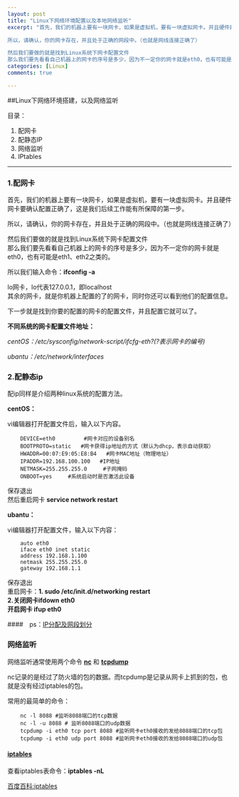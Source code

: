 ```yaml
---
layout: post
title: "Linux下网络环境配置以及本地网络监听"
excerpt: "首先，我们的机器上要有一块网卡，如果是虚拟机，要有一块虚拟网卡。并且硬件网卡要确认配置正确了，这是我们后续工作能有所保障的第一步。  

所以，请确认，你的网卡存在，并且处于正确的网段中。（也就是网线连接正确了）  

然后我们要做的就是找到Linux系统下网卡配置文件  
那么我们要先看看自己机器上的网卡的序号是多少，因为不一定你的网卡就是eth0，也有可能是eth1、eth2之类的。"
categories: [Linux]
comments: true

---
```


##Linux下网络环境搭建，以及网络监听

目录：  
1. 配网卡  
2. 配静态IP      
3. 网络监听  
4. IPtables

---

### 1.配网卡  

首先，我们的机器上要有一块网卡，如果是虚拟机，要有一块虚拟网卡。并且硬件网卡要确认配置正确了，这是我们后续工作能有所保障的第一步。  

所以，请确认，你的网卡存在，并且处于正确的网段中。（也就是网线连接正确了）  

然后我们要做的就是找到Linux系统下网卡配置文件  
那么我们要先看看自己机器上的网卡的序号是多少，因为不一定你的网卡就是eth0，也有可能是eth1、eth2之类的。  

所以我们输入命令：**ifconfig -a**  

lo网卡，lo代表127.0.0.1，即localhost  
其余的网卡，就是你机器上配置的了的网卡，同时你还可以看到他们的配置信息。

下一步就是找到你要的配置的网卡的配置文件，并且配置它就可以了。

**不同系统的网卡配置文件地址：**

*centOS：/etc/sysconfig/network-script/ifcfg-eth?(?表示网卡的编号)*

*ubantu：/etc/network/interfaces*

### 2.配静态ip  

配ip同样是介绍两种linux系统的配置方法。  

**centOS：**  

vi编辑器打开配置文件后，输入以下内容。

		DEVICE=eth0         #网卡对应的设备别名
		BOOTPROTO=static   #网卡获得ip地址的方式（默认为dhcp，表示自动获取）
		HWADDR=00:07:E9:05:E8:B4   #网卡MAC地址（物理地址）
		IPADDR=192.168.100.100   #IP地址
		NETMASK=255.255.255.0     #子网掩码 
		ONBOOT=yes     #系统启动时是否激活此设备


保存退出  
然后重启网卡 **service network restart**

**ubantu：**

vi编辑器打开配置文件，输入以下内容：

		auto eth0
		iface eth0 inet static
		address 192.168.1.100
		netmask 255.255.255.0
		gateway 192.168.1.1

保存退出  
重启网卡：**1. sudo /etc/init.d/networking restart**  
**2.关闭网卡ifdown eth0  
开启网卡 ifup eth0**


####　ps：[IP分配及网段划分](http://www.cnblogs.com/liujiaknowledge/p/5070153.html "IP分配及网段划分")  

### 网络监听

网络监听通常使用两个命令 **[nc](http://blog.csdn.net/wang7dao/article/details/7684998)** 和 **[tcpdump](https://baike.baidu.com/item/TCPDUMP/1383003?fr=aladdin)**

nc记录的是经过了防火墙的包的数据。而tcpdump是记录从网卡上抓到的包，也就是没有经过iptables的包。  

常用的最简单的命令：

		nc -l 8088 #监听8088端口的tcp数据 
		nc -l -u 8088 # 监听8088端口的udp数据  
		tcpdump -i eth0 tcp port 8088 #监听网卡eth0接收的发给8088端口的tcp包 
		tcpdump -i eth0 udp port 8088 #监听网卡eth0接收的发给8088端口的udp包  

#### **[iptables](http://blog.chinaunix.net/uid-26495963-id-3279216.html)**  

查看iptables表命令：**iptables -nL**

[百度百科:iptables](https://baike.baidu.com/item/IPTABLES/9139339?fr=aladdin)